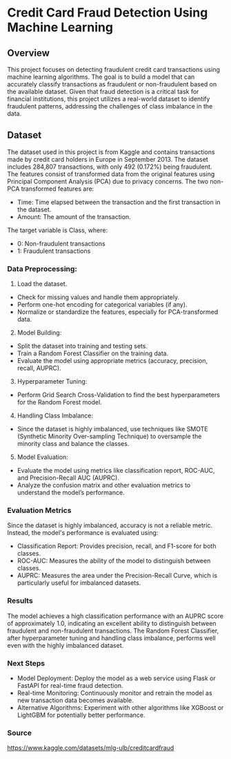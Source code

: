 # Credit Card Fraud Detection Using Machine Learning

## Overview

This project focuses on detecting fraudulent credit card transactions using machine learning algorithms. The goal is to build a model that can accurately classify transactions as fraudulent or non-fraudulent based on the available dataset. Given that fraud detection is a critical task for financial institutions, this project utilizes a real-world dataset to identify fraudulent patterns, addressing the challenges of class imbalance in the data.

## Dataset 

The dataset used in this project is from Kaggle and contains transactions made by credit card holders in Europe in September 2013. The dataset includes 284,807 transactions, with only 492 (0.172%) being fraudulent. The features consist of transformed data from the original features using Principal Component Analysis (PCA) due to privacy concerns. The two non-PCA transformed features are:

- Time: Time elapsed between the transaction and the first transaction in the dataset.
- Amount: The amount of the transaction.

The target variable is Class, where:

- 0: Non-fraudulent transactions
- 1: Fraudulent transactions
    
### Data Preprocessing:

1. Load the dataset.
- Check for missing values and handle them appropriately.
- Perform one-hot encoding for categorical variables (if any).
- Normalize or standardize the features, especially for PCA-transformed data.

2. Model Building:
- Split the dataset into training and testing sets.
- Train a Random Forest Classifier on the training data.
- Evaluate the model using appropriate metrics (accuracy, precision, recall, AUPRC).

3. Hyperparameter Tuning:
- Perform Grid Search Cross-Validation to find the best hyperparameters for the Random Forest model.

4. Handling Class Imbalance:
- Since the dataset is highly imbalanced, use techniques like SMOTE (Synthetic Minority Over-sampling Technique) to oversample the minority class and balance the classes.

5. Model Evaluation:
- Evaluate the model using metrics like classification report, ROC-AUC, and Precision-Recall AUC (AUPRC).
- Analyze the confusion matrix and other evaluation metrics to understand the model’s performance.

### Evaluation Metrics

Since the dataset is highly imbalanced, accuracy is not a reliable metric. Instead, the model's performance is evaluated using:
- Classification Report: Provides precision, recall, and F1-score for both classes.
- ROC-AUC: Measures the ability of the model to distinguish between classes.
- AUPRC: Measures the area under the Precision-Recall Curve, which is particularly useful for imbalanced datasets.

### Results

The model achieves a high classification performance with an AUPRC score of approximately 1.0, indicating an excellent ability to distinguish between fraudulent and non-fraudulent transactions. The Random Forest Classifier, after hyperparameter tuning and handling class imbalance, performs well even with the highly imbalanced dataset.

### Next Steps

- Model Deployment: Deploy the model as a web service using Flask or FastAPI for real-time fraud detection.
- Real-time Monitoring: Continuously monitor and retrain the model as new transaction data becomes available.
- Alternative Algorithms: Experiment with other algorithms like XGBoost or LightGBM for potentially better performance.

### Source

https://www.kaggle.com/datasets/mlg-ulb/creditcardfraud
